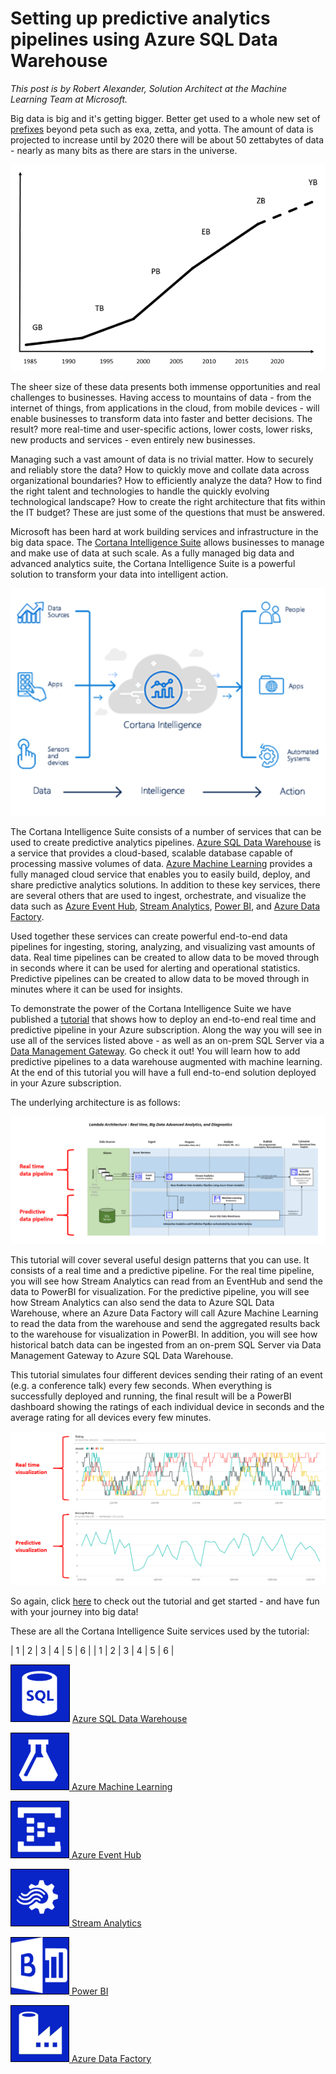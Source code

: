 <properties
	pageTitle="Setting up predictive analytics pipelines using Azure SQL Data Warehouse | Microsoft Azure"
	description="Setting up predictive analytics pipelines using Azure SQL Data Warehouse."
	keywords="adf, azure data factory"
	services="sql-data-warehouse,data-factory,event-hubs,machine-learning,service-bus,stream-analytics"
	documentationCenter=""
	authors="roalexan"
	manager="paulettm"
	editor=""/>

<tags
	ms.service="sql-data-warehouse"
	ms.workload="data-services"
	ms.tgt_pltfrm="na"
	ms.devlang="na"
	ms.topic="article"
	ms.date="04/04/2016"
	ms.author="roalexan" />

# Setting up predictive analytics pipelines using Azure SQL Data Warehouse

*This post is by Robert Alexander, Solution Architect at the Machine Learning Team at Microsoft.*

Big data is big and it's getting bigger. Better get used to a whole new set of <a href="https://en.wikipedia.org/wiki/Metric_prefix">prefixes</a> beyond peta such as exa, zetta, and yotta. The amount of data is projected to increase until by 2020 there will be about 50 zettabytes of data - nearly as many bits as there are stars in the universe.

![datagrowth](./media/datagrowth-small.png)

The sheer size of these data presents both immense opportunities and real challenges to businesses. Having access to  mountains of data - from the internet of things, from applications in the cloud, from mobile devices - will enable businesses to transform data into faster and better decisions. The result? more real-time and user-specific actions, lower costs, lower risks, new products and services - even entirely new businesses.

Managing such a vast amount of data is no trivial matter. How to securely and reliably store the data? How to quickly move and collate data across organizational boundaries? How to efficiently analyze the data? How to find the right talent and technologies to handle the quickly evolving technological landscape? How to create the right architecture that fits within the IT budget? These are just some of the questions that must be answered.

Microsoft has been hard at work building services and infrastructure in the big data space. The <a href="https://www.microsoft.com/en-us/server-cloud/cortana-intelligence-suite/what-is-cortana-intelligence.aspx">Cortana Intelligence Suite</a> allows businesses to manage and make use of data at such scale. As a fully managed big data and advanced analytics suite, the Cortana Intelligence Suite is a powerful solution to transform your data into intelligent action.

![cortana-intelligence-suite](./media/cortana-intelligence-suite.png)

The Cortana Intelligence Suite consists of a number of services that can be used to create predictive analytics pipelines. <a href="https://azure.microsoft.com/en-us/documentation/articles/sql-data-warehouse-overview-what-is"/>Azure SQL Data Warehouse</a> is a service that provides a cloud-based, scalable database capable of processing massive volumes of data. <a href="https://azure.microsoft.com/en-us/services/machine-learning/">Azure Machine Learning</a> provides a fully managed cloud service that enables you to easily build, deploy, and share predictive analytics solutions. In addition to these key services, there are several others that are used to ingest, orchestrate, and visualize the data such as <a href="https://azure.microsoft.com/en-us/services/event-hubs/"/>Azure Event Hub</a>, <a href="https://azure.microsoft.com/en-us/services/stream-analytics/"/>Stream Analytics</a>, <a href="https://powerbi.microsoft.com/en-us/"/>Power BI</a>, and <a href="https://azure.microsoft.com/en-us/services/data-factory/"/>Azure Data Factory</a>.

Used together these services can create powerful end-to-end data pipelines for ingesting, storing, analyzing, and visualizing vast amounts of data. Real time pipelines can be created to allow data to be moved through in seconds where it can be used for alerting and operational statistics. Predictive pipelines can be created to allow data to be moved through in minutes where it can be used for insights.

To demonstrate the power of the Cortana Intelligence Suite we have published a <a href="https://github.com/Azure/CAS-Gallery-Content/tree/master/Tutorials/SQL-Data-Warehouse"/>tutorial</a> that shows how to deploy an end-to-end real time and predictive pipeline in your Azure subscription. Along the way you will see in use all of the services listed above - as well as an on-prem SQL Server via a <a href="https://msdn.microsoft.com/en-us/library/dn879362.aspx"/>Data Management Gateway</a>. Go check it out! You will learn how to add predictive pipelines to a data warehouse augmented with machine learning. At the end of this tutorial you will have a full end-to-end solution deployed in your Azure subscription.

The underlying architecture is as follows:

![annotated-architecture-image](./media/annotated-architecture.png)

This tutorial will cover several useful design patterns that you can use. It consists of a real time and a predictive pipeline. For the real time pipeline, you will see how Stream Analytics can read from an EventHub and send the data to PowerBI for visualization. For the predictive pipeline, you will see how Stream Analytics can also send the data to Azure SQL Data Warehouse, where an Azure Data Factory will call Azure Machine Learning to read the data from the warehouse and send the aggregated results back to the warehouse for visualization in PowerBI. In addition, you will see how historical batch data can be ingested from an on-prem SQL Server via Data Management Gateway to Azure SQL Data Warehouse.

This tutorial simulates four different devices sending their rating of an event (e.g. a conference talk) every few seconds. When everything is successfully deployed and running, the final result will be a PowerBI dashboard showing the ratings of each individual device in seconds and the average rating for all devices every few minutes.

![dashboard-usecase-image](./media/dashboard-realtime-and-predictive.png)

So again, click <a href="https://github.com/Azure/CAS-Gallery-Content/tree/master/Tutorials/SQL-Data-Warehouse"/>here</a> to check out the tutorial and get started - and have fun with your journey into big data!

These are all the Cortana Intelligence Suite services used by the tutorial:

| 1 | 2 | 3 | 4 | 5 | 6 |
| 1 | 2 | 3 | 4 | 5 | 6 |


![azuresql-image](./media/azuresql.png)
<a href="https://azure.microsoft.com/en-us/documentation/articles/sql-data-warehouse-overview-what-is"/> Azure SQL Data Warehouse</a>

![aml-image](./media/aml.png)<a href="https://azure.microsoft.com/en-us/services/machine-learning/"> Azure Machine Learning</a>

![eventhub-image](./media/eventhub.png)<a href="https://azure.microsoft.com/en-us/services/event-hubs/"/> Azure Event Hub</a>

![asa-image](./media/asa.png)<a href="https://azure.microsoft.com/en-us/services/stream-analytics/"/> Stream Analytics</a>

![pbi-image](./media/pbi.png)<a href="https://powerbi.microsoft.com/en-us/"/> Power BI</a>

![adf-image](./media/adf.png)<a href="https://azure.microsoft.com/en-us/services/data-factory/"/> Azure Data Factory</a>
